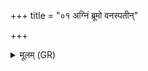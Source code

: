 +++
title = "०१ अग्निं ब्रूमो वनस्पतीन्"

+++
<details><summary>मूलम् (GR)</summary>

अग्निं ब्रूमो वनस्पतीन्  
ओषधीर् उत वीरुधः ।  
इन्द्रं बृहस्पतिं सूर्यं  
ते नो मुञ्चन्त्व् अंहसः ॥
</details>